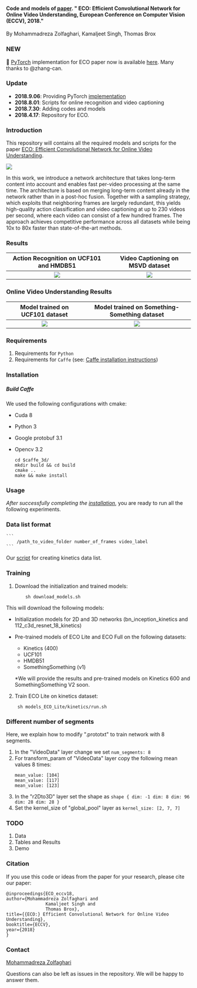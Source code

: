 
#### Code and models of [paper](https://arxiv.org/pdf/1804.09066.pdf). " ECO: Efficient Convolutional Network for Online Video Understanding, European Conference on Computer Vision (ECCV), 2018." 
 By Mohammadreza Zolfaghari, Kamaljeet Singh, Thomas Brox

### NEW
:snake: [PyTorch](https://github.com/mzolfaghari/ECO-pytorch) implementation for ECO paper now is available [here](https://github.com/mzolfaghari/ECO-pytorch). Many thanks to @zhang-can.


### Update
- **2018.9.06**: Providing PyTorch [implementation](https://github.com/mzolfaghari/ECO-pytorch)
- **2018.8.01**: Scripts for online recognition and video captioning
- **2018.7.30**: Adding codes and models
- **2018.4.17**: Repository for ECO.


### Introduction
This repository will contains all the required models and scripts for the paper [ECO: Efficient Convolutional Network for Online Video Understanding](https://arxiv.org/pdf/1804.09066.pdf).

![](doc_files/s_model.png)


In this work, we introduce a network architecture that takes long-term content into account and enables fast per-video processing at the same time. The architecture is based on merging long-term content already in the network rather than in a post-hoc fusion. Together with a sampling strategy, which exploits that neighboring frames are largely redundant, this yields high-quality action classification and video captioning at up to 230 videos per second, where each video can consist of a few hundred frames. The approach achieves competitive performance across all datasets while being 10x to 80x faster than state-of-the-art methods.


### Results 
Action Recognition on UCF101 and HMDB51           |  Video Captioning on MSVD dataset
:-------------------------:|:-------------------------:
![](doc_files/s_fig1.png)  |  ![](doc_files/s_fig2.png)

### Online Video Understanding Results 
Model trained on UCF101 dataset             |  Model trained on Something-Something dataset
:-------------------------:|:-------------------------:
![](doc_files/uc_gif1.gif)  |  ![](doc_files/sm_gif1.gif)

### Requirements
1. Requirements for `Python`
2. Requirements for `Caffe` (see: [Caffe installation instructions](http://caffe.berkeleyvision.org/installation.html))

### Installation
##### Build Caffe
We used the following configurations with cmake:
- Cuda 8
- Python 3
- Google protobuf 3.1
- Opencv 3.2

    ```Shell
    cd $caffe_3d/
    mkdir build && cd build
    cmake .. 
    make && make install
    ```

### Usage

*After successfully completing the [installation](#installation)*, you are ready to run all the following experiments.

### Data list format
	```
        /path_to_video_folder number_of_frames video_label
	```
Our [script](https://github.com/mzolfaghari/ECO-efficient-video-understanding/blob/master/scripts/create_lists/create_list_kinetics.m) for creating kinetics data list.

### Training
1. Download the initialization and trained models:

	```Shell
        sh download_models.sh
	```
 This will download the following models:
 - Initialization models for 2D and 3D networks (bn_inception_kinetics and 112_c3d_resnet_18_kinetics)
 - Pre-trained models of ECO Lite and ECO Full on the following datasets:
   - Kinetics (400)
   - UCF101
   - HMDB51
   - SomethingSomething (v1)

   *We will provide the results and pre-trained models on Kinetics 600 and SomethingSomething V2 soon.
 
2. Train ECO Lite on kinetics dataset:
 
	
        sh models_ECO_Lite/kinetics/run.sh
	
### Different number of segments
Here, we explain how to modify ".prototxt" to train network with 8 segments. 
1. In the "VideoData" layer change we set ```num_segments: 8``` 
2. For transform_param of "VideoData" layer copy the following mean values 8 times:
    ```
    mean_value: [104]
    mean_value: [117]
    mean_value: [123]
    ```
3. In the "r2Dto3D" layer set the shape as ```shape { dim: -1 dim: 8 dim: 96 dim: 28 dim: 28 }```
4. Set the kernel_size of "global_pool" layer as ```kernel_size: [2, 7, 7]```

 
### TODO
1. Data
2. Tables and Results
3. Demo


### Citation
If you use this code or ideas from the paper for your research, please cite our paper:
```
@inproceedings{ECO_eccv18,
author={Mohammadreza Zolfaghari and
               Kamaljeet Singh and
               Thomas Brox},
title={{ECO:} Efficient Convolutional Network for Online Video Understanding},	       
booktitle={ECCV},
year={2018}
}
```

### Contact

  [Mohammadreza Zolfaghari](https://github.com/mzolfaghari/ECO_efficient_video_understanding)

  Questions can also be left as issues in the repository. We will be happy to answer them.
